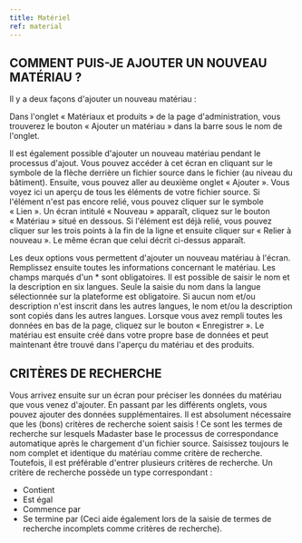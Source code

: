 ```yaml
---
title: Matériel
ref: material
---
```


## COMMENT PUIS-JE AJOUTER UN NOUVEAU MATÉRIAU ?
Il y a deux façons d'ajouter un nouveau matériau :

Dans l'onglet « Matériaux et produits » de la page d'administration, vous trouverez le bouton « Ajouter un matériau » dans la barre sous le nom de l'onglet.

Il est également possible d'ajouter un nouveau matériau pendant le processus d'ajout. Vous pouvez accéder à cet écran en cliquant sur le symbole de la flèche derrière un fichier source dans le fichier (au niveau du bâtiment). Ensuite, vous pouvez aller au deuxième onglet « Ajouter ». Vous voyez ici un aperçu de tous les éléments de votre fichier source. Si l'élément n'est pas encore relié, vous pouvez cliquer sur le symbole « Lien ». Un écran intitulé « Nouveau » apparaît, cliquez sur le bouton « Matériau » situé en dessous. Si l'élément est déjà relié, vous pouvez cliquer sur les trois points à la fin de la ligne et ensuite cliquer sur « Relier à nouveau ». Le même écran que celui décrit ci-dessus apparaît.

Les deux options vous permettent d'ajouter un nouveau matériau à l'écran. Remplissez ensuite toutes les informations concernant le matériau. Les champs marqués d'un * sont obligatoires. Il est possible de saisir le nom et la description en six langues. Seule la saisie du nom dans la langue sélectionnée sur la plateforme est obligatoire. Si aucun nom et/ou description n'est inscrit dans les autres langues, le nom et/ou la description sont copiés dans les autres langues. Lorsque vous avez rempli toutes les données en bas de la page, cliquez sur le bouton « Enregistrer ». Le matériau est ensuite créé dans votre propre base de données et peut maintenant être trouvé dans l'aperçu du matériau et des produits.

## CRITÈRES DE RECHERCHE
Vous arrivez ensuite sur un écran pour préciser les données du matériau que vous venez d'ajouter. En passant par les différents onglets, vous pouvez ajouter des données supplémentaires. Il est absolument nécessaire que les (bons) critères de recherche soient saisis ! Ce sont les termes de recherche sur lesquels Madaster base le processus de correspondance automatique après le chargement d'un fichier source. Saisissez toujours le nom complet et identique du matériau comme critère de recherche. Toutefois, il est préférable d'entrer plusieurs critères de recherche. Un critère de recherche possède un type correspondant :

- Contient
- Est égal
- Commence par
- Se termine par (Ceci aide également lors de la saisie de termes de recherche incomplets comme critères de recherche).

